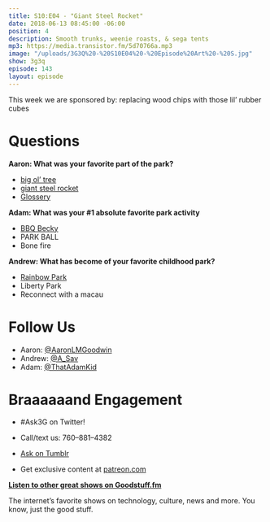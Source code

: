 ```yaml
---
title: S10:E04 - "Giant Steel Rocket"
date: 2018-06-13 08:45:00 -06:00
position: 4
description: Smooth trunks, weenie roasts, & sega tents
mp3: https://media.transistor.fm/5d70766a.mp3
image: "/uploads/3G3Q%20-%20S10E04%20-%20Episode%20Art%20-%20S.jpg"
show: 3g3q
episode: 143
layout: episode
---
```


This week we are sponsored by: replacing wood chips with those lil’ rubber cubes

# Questions

**Aaron: What was your favorite part of the park?**

- [big ol’ tree](http://bit.ly/2y3yEU8)
- [giant steel rocket](http://bit.ly/2JzEUs3)
- [Glossery](https://www.aaastateofplay.com/glossary-of-terms/)

**Adam: What was your #1 absolute favorite park activity**

- [BBQ Becky](https://heavy.com/news/2018/05/jennifer-schulte-bbq-becky/)
- PARK BALL
- Bone fire

**Andrew: What has become of your favorite childhood park?**

- [Rainbow Park](https://imgur.com/gallery/EiTe8)
- Liberty Park
- Reconnect with a macau

# Follow Us

- Aaron: [@AaronLMGoodwin](http://twitter.com/aaronlmgoodwin)
- Andrew: [@A_Sav](http://twitter.com/a_sav)
- Adam: [@ThatAdamKid](http://twitter.com/thatadamkid)

# Braaaaaand Engagement

* #Ask3G on Twitter!

* Call/text us: 760–881–4382
* [Ask on Tumblr](http://3g3q.co/ask)
* Get exclusive content at [patreon.com](http://www.patreon.com/3g3q)

**[Listen to other great shows on Goodstuff.fm](http://goodstuff.fm/)**

The internet’s favorite shows on technology, culture, news and more. You know, just the good stuff.